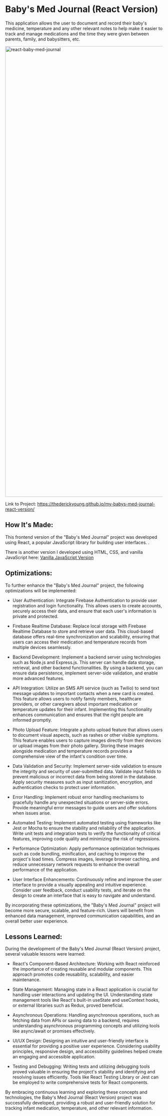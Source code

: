 # Baby's Med Journal (React Version)

This application allows the user to document and record their baby's medicine, temperature and any other relevant notes to help make it easier to track and manage medications and the time they were given between parents, family, and babysitters, etc.

<img width="1439" alt="react-baby-med-journal" src="https://github.com/TheDerickYoung/my-babys-med-journal-react-version/assets/119906716/198b2760-3e9d-456e-8bbd-949e5ff66ded">

Link to Project: https://thederickyoung.github.io/my-babys-med-journal-react-version/
## How It's Made: 

This frontend version of the "Baby's Med Journal" project was developed using React, a popular JavaScript library for building user interfaces. .

There is another version I developed using HTML, CSS, and vanilla JavaScript here: [Vanilla JavaScript Version](https://github.com/TheDerickYoung/BabysMedJournal)
## Optimizations:

To further enhance the "Baby's Med Journal" project, the following optimizations will be implemented:

- User Authentication: Integrate Firebase Authentication to provide user registration and login functionality. This allows users to create accounts, securely access their data, and ensure that each user's information is private and protected.

- Firebase Realtime Database: Replace local storage with Firebase Realtime Database to store and retrieve user data. This cloud-based database offers real-time synchronization and scalability, ensuring that users can access their medication and temperature records from multiple devices seamlessly.

- Backend Development: Implement a backend server using technologies such as Node.js and Express.js. This server can handle data storage, retrieval, and other backend functionalities. By using a backend, you can ensure data persistence, implement server-side validation, and enable more advanced features.

- API Integration: Utilize an SMS API service (such as Twilio) to send text message updates to important contacts when a new card is created. This feature allows users to notify family members, healthcare providers, or other caregivers about important medication or temperature updates for their infant. Implementing this functionality enhances communication and ensures that the right people are informed promptly.

- Photo Upload Feature: Integrate a photo upload feature that allows users to document visual aspects, such as rashes or other visible symptoms. This feature enables users to capture images directly from their devices or upload images from their photo gallery. Storing these images alongside medication and temperature records provides a comprehensive view of the infant's condition over time.

- Data Validation and Security: Implement server-side validation to ensure the integrity and security of user-submitted data. Validate input fields to prevent malicious or incorrect data from being stored in the database. Apply security measures such as input sanitization, encryption, and authentication checks to protect user information.

- Error Handling: Implement robust error handling mechanisms to gracefully handle any unexpected situations or server-side errors. Provide meaningful error messages to guide users and offer solutions when issues arise.

- Automated Testing: Implement automated testing using frameworks like Jest or Mocha to ensure the stability and reliability of the application. Write unit tests and integration tests to verify the functionality of critical features, improving code quality and minimizing the risk of regressions.

- Performance Optimization: Apply performance optimization techniques such as code bundling, minification, and caching to improve the project's load times. Compress images, leverage browser caching, and reduce unnecessary network requests to enhance the overall performance of the application.

- User Interface Enhancements: Continuously refine and improve the user interface to provide a visually appealing and intuitive experience. Consider user feedback, conduct usability tests, and iterate on the design to create an interface that is easy to navigate and understand.

By incorporating these optimizations, the "Baby's Med Journal" project will become more secure, scalable, and feature-rich. Users will benefit from enhanced data management, improved communication capabilities, and an overall better user experience.
## Lessons Learned: 

During the development of the Baby's Med Journal (React Version) project, several valuable lessons were learned:

- React's Component-Based Architecture: Working with React reinforced the importance of creating reusable and modular components. This approach promotes code reusability, scalability, and easier maintenance.

- State Management: Managing state in a React application is crucial for handling user interactions and updating the UI. Understanding state management tools like React's built-in useState and useContext hooks, or external libraries such as Redux, proved beneficial.

- Asynchronous Operations: Handling asynchronous operations, such as fetching data from APIs or saving data to a backend, requires understanding asynchronous programming concepts and utilizing tools like async/await or promises effectively.

- UI/UX Design: Designing an intuitive and user-friendly interface is essential for providing a positive user experience. Considering usability principles, responsive design, and accessibility guidelines helped create an engaging and accessible application.

- Testing and Debugging: Writing tests and utilizing debugging tools proved valuable in ensuring the project's stability and identifying and resolving issues efficiently. Tools like React Testing Library or Jest can be employed to write comprehensive tests for React components.

By embracing continuous learning and exploring these concepts and technologies, the Baby's Med Journal (React Version) project was successfully developed, providing a robust and user-friendly solution for tracking infant medication, temperature, and other relevant information.
